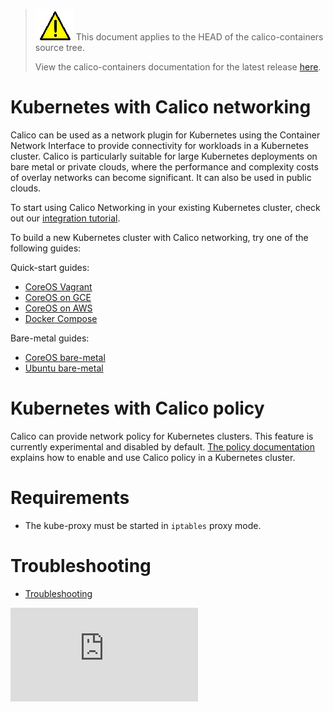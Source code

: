 <!--- master only -->
> ![warning](../../images/warning.png) This document applies to the HEAD of the calico-containers source tree.
>
> View the calico-containers documentation for the latest release [here](https://github.com/projectcalico/calico-containers/blob/v0.14.0/README.md).
<!--- else
> You are viewing the calico-containers documentation for release **release**.
<!--- end of master only -->

# Kubernetes with Calico networking
Calico can be used as a network plugin for Kubernetes using the Container Network Interface to provide connectivity for workloads in a Kubernetes cluster.  Calico is particularly suitable for large Kubernetes deployments on bare metal or private clouds, where the performance and complexity costs of overlay networks can become significant. It can also be used in public clouds.

To start using Calico Networking in your existing Kubernetes cluster, check out our [integration tutorial](KubernetesIntegration.md).

To build a new Kubernetes cluster with Calico networking, try one of the following guides:

Quick-start guides:
- [CoreOS Vagrant](VagrantCoreOS.md)
- [CoreOS on GCE](GCE.md)
- [CoreOS on AWS](AWS.md)
- [Docker Compose](https://github.com/projectcalico/docker-compose-kubernetes) 

Bare-metal guides:
- [CoreOS bare-metal](https://github.com/kubernetes/kubernetes/blob/master/docs/getting-started-guides/coreos/bare_metal_calico.md)
- [Ubuntu bare-metal](https://github.com/kubernetes/kubernetes/blob/master/docs/getting-started-guides/ubuntu-calico.md)

# Kubernetes with Calico policy
Calico can provide network policy for Kubernetes clusters.  This feature is currently experimental and disabled by default. [The policy documentation](Policy.md) explains how to enable and use Calico policy in a Kubernetes cluster.

# Requirements
- The kube-proxy must be started in `iptables` proxy mode.

# Troubleshooting 
- [Troubleshooting](Troubleshooting.md)

[![Analytics](https://ga-beacon.appspot.com/UA-52125893-3/calico-containers/docs/cni/kubernetes/README.md?pixel)](https://github.com/igrigorik/ga-beacon)
